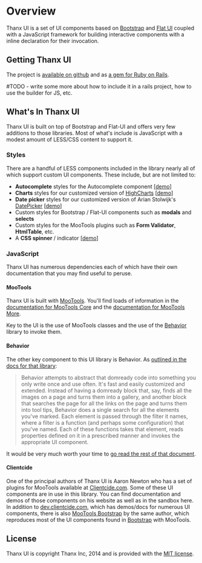 # Overview

<p class="lead">Thanx UI is a set of UI components based on <a href="http://getbootstrap.com/">Bootstrap</a> and <a href="http://designmodo.github.io/Flat-UI/">Flat UI</a> coupled with a JavaScript framework for building interactive components with a inline declaration for their invocation.</p>


## Getting Thanx UI

The project is [available on github](github.com/ThanxApp/thanx-ui) and as [a gem for Ruby on Rails](#TODO).

\#TODO - write some more about how to include it in a rails project, how to use the builder for JS, etc.

## What's In Thanx UI

Thanx UI is built on top of Bootstrap and Flat-UI and offers very few additions to those libraries. Most of what's include is JavaScript with a modest amount of LESS/CSS content to support it.

### Styles

There are a handful of LESS components included in the library nearly all of which support custom UI components. These include, but are not limited to:

* **Autocomplete** styles for the Autocomplete component [[demo](<%= sandbox_dir_file_path('JavaScript', 'Clientcide', 'Behavior.Autocomplete') %>)]
* **Charts** styles for our customized version of [HighCharts](http://www.highcharts.com) [[demo](<%= sandbox_dir_file_path('JavaScript', 'Thanx_Charts', 'Charts_-_Basic_usage') %>)]
* **Date picker** styles for our customized version of Arian Stolwijk's [DatePicker](https://github.com/arian/mootools-datepicker/) [[demo](<%= sandbox_dir_file_path('JavaScript', 'Thanx_Behaviors', 'Behavior.DatePicker') %>)]
* Custom styles for Bootstrap / Flat-UI components such as **modals** and **selects**
* Custom styles for the MooTools plugins such as **Form Validator**, **HtmlTable**, etc.
* A **CSS spinner** / indicator [[demo](<%= sandbox_dir_file_path('JavaScript', 'Visual_Assets', 'Spinner') %>)]

### JavaScript

Thanx UI has numerous dependencies each of which have their own documentation that you may find useful to peruse.

#### MooTools

Thanx UI is built with [MooTools](http://mootools.net). You'll find loads of information in the [documentation for MooTools Core](http://mootools.net/docs/core) and the [documentation for MooTools More](http://mootools.net/docs/more).

Key to the UI is the use of MooTools classes and the use of the [Behavior](http://github.com/anutron/behavior) library to invoke them.

#### Behavior

The other key component to this UI library is Behavior. As [outlined in the docs for that library](https://github.com/anutron/behavior/blob/master/README.md):

> Behavior attempts to abstract that domready code into something you only write once and use often. It's fast and easily customized and extended. Instead of having a domready block that, say, finds all the images on a page and turns them into a gallery, and another block that searches the page for all the links on the page and turns them into tool tips, Behavior does a single search for all the elements you've marked. Each element is passed through the filter it names, where a filter is a function (and perhaps some configuration) that you've named. Each of these functions takes that element, reads properties defined on it in a prescribed manner and invokes the appropriate UI component.

It would be very much worth your time to [go read the rest of that document](https://github.com/anutron/behavior/blob/master/README.md).

#### Clientcide

One of the principal authors of Thanx UI is Aaron Newton who has a set of plugins for MooTools available at [Clientcide.com](http://dev.clientcide.com). Some of these UI components are in use in this library. You can find documentation and demos of those components on his website as well as in the sandbox here. In addition to [dev.clientcide.com](http://dev.clientcide.com), which has demos/docs for numerous UI components, there is also [MooTools Bootstrap](http://dev.clientcide.com/?version=MooTools%20Bootstrap) by the same author, which reproduces most of the UI components found in [Bootstrap](http://getbootstrap.com) with MooTools.

## License

Thanx UI is copyright Thanx Inc, 2014 and is provided with the [MIT license](<%= sandbox_about_path('license') %>).
